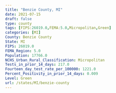 ```yaml
---
title: "Benzie County, MI"
date: 2021-07-15
draft: false
type: county
tags: [FIPS:26019.0,FEMA:5.0,Micropolitan,Green]
categories: [MI]
County: Benzie County
State: MI
FIPS: 26019.0
FEMA_Region: 5.0
Population: 17766.0
NCHS_Urban_Rural_Classification: Micropolitan
Tests_in_prior_14_days: 217.0
Fourteen_day_test_rate_per_100000: 1221.0
Percent_Positivity_in_prior_14_days: 0.009
Level: Green
url: /states/MI/benzie-county
---
```



